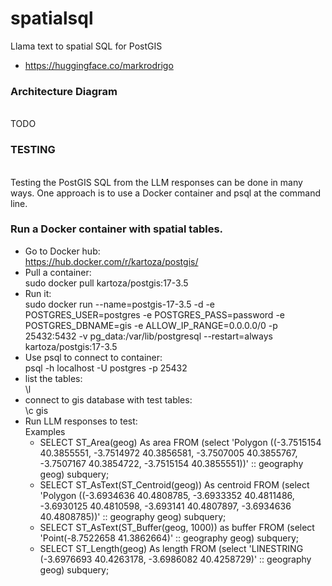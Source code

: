 # spatialsql
Llama text to spatial SQL for PostGIS
- https://huggingface.co/markrodrigo

### Architecture Diagram
</br>
TODO

### TESTING
</br>
Testing the PostGIS SQL from the LLM responses can be done in many ways. One approach is to use a Docker container and psql at the command line.
</br>

### Run a Docker container with spatial tables.
- Go to Docker hub:
  </br> https://hub.docker.com/r/kartoza/postgis/
- Pull a container:
    </br> sudo docker pull kartoza/postgis:17-3.5
- Run it:
</br> sudo docker run --name=postgis-17-3.5 -d -e POSTGRES_USER=postgres -e POSTGRES_PASS=password -e POSTGRES_DBNAME=gis -e ALLOW_IP_RANGE=0.0.0.0/0 -p 25432:5432 -v pg_data:/var/lib/postgresql --restart=always kartoza/postgis:17-3.5
- Use psql to connect to container:
  </br> psql -h localhost -U postgres -p 25432
- list the tables:
  </br> \l
- connect to gis database with test tables:
  </br> \c gis
- Run LLM responses to test:
  </br>
  Examples
  </br>
  - SELECT ST_Area(geog) As area FROM (select 'Polygon ((-3.7515154 40.3855551, -3.7514972 40.3856581, -3.7507005 40.3855767, -3.7507167 40.3854722, -3.7515154 40.3855551))' :: geography geog) subquery;
  - SELECT ST_AsText(ST_Centroid(geog)) As centroid FROM (select 'Polygon ((-3.6934636 40.4808785, -3.6933352 40.4811486, -3.6930125 40.4810598, -3.693141 40.4807897, -3.6934636 40.4808785))' :: geography geog) subquery;
  - SELECT ST_AsText(ST_Buffer(geog, 1000)) as buffer FROM (select 'Point(-8.7522658 41.3862664)' :: geography geog) subquery;
  - SELECT ST_Length(geog) As length FROM (select 'LINESTRING (-3.6976693 40.4263178, -3.6986082 40.4258729)' :: geography geog) subquery;
